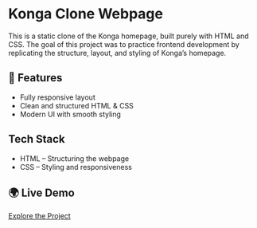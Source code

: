 # Konga Clone Webpage

This is a static clone of the Konga homepage, built purely with HTML and CSS. 
The goal of this project was to practice frontend development by replicating the structure, layout, and styling of Konga’s homepage.

## 🎨 Features
- Fully responsive layout
- Clean and structured HTML & CSS
- Modern UI with smooth styling

## Tech Stack
- HTML – Structuring the webpage
- CSS – Styling and responsiveness

## 🌍 Live Demo
[Explore the Project](https://kongacloneproject.netlify.app/)
